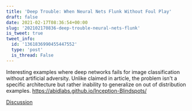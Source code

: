 ```yaml
---
title: 'Deep Trouble: When Neural Nets Flunk Without Foul Play'
draft: false
date: 2021-02-17T08:36:54+00:00
slug: '202102170836-deep-trouble-neural-nets-flunk'
is_tweet: true
tweet_info:
  id: '1361836990455447552'
  type: 'post'
  is_thread: False
---
```




Interesting examples where deep networks fails for image classification without artificial adversity. Unlike claimed in article, the problem isn't a specific architecture but rather inability to generalize on out of distribution examples.
<https://abidlabs.github.io/Inception-Blindspots/>

[Discussion](https://x.com/sytelus/status/1361836990455447552)
